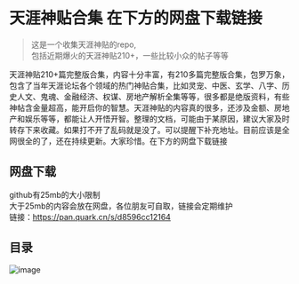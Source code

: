 # 天涯神贴合集 在下方的网盘下载链接
>这是一个收集天涯神贴的repo,   
>包括近期爆火的天涯神贴210+，一些比较小众的帖子等等   

天涯神贴210+篇完整版合集，内容十分丰富，有210多篇完整版合集，包罗万象，包含了当年天涯论坛各个领域的热门神贴合集，比如灵宠、中医、玄学、八字、历史人文、鬼魂、金融经济、权谋、房地产解析全集等等，很多都是绝版资料，有些神帖含金量超高，能开启你的智慧。天涯神贴的内容真的很多，还涉及金额、房地产和娱乐等等，都能让人开悟开智。整理的文档，可能由于某原因，建议大家及时转存下来收藏。如果打不开了乱码就是没了。可以提醒下补充地址。目前应该是全网很全的了，还在持续更新。大家珍惜。在下方的网盘下载链接
<Br/>
## 网盘下载
github有25mb的大小限制<Br/>
大于25mb的内容会放在网盘，各位朋友可自取，链接会定期维护<Br/>
链接：https://pan.quark.cn/s/d8596cc12164<Br/>
## 目录
![image](https://github.com/als3453/Collection_TianYa/blob/main/menu_TianYa.jpg)
